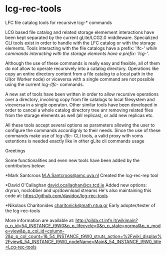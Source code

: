 lcg-rec-tools
=============

LFC file catalog tools for recursive lcg-* commands

LCG based file catalog and related storage elemement interactions have been kept separated 
by the current gLite/LCG2.0 middleware. 
Specialized CLI tools exist in order to handle with the LFC catalog or with the storage elements. 
Tools interacting with the file catalogs have a prefix: 'lfc-*' while commands interacting with the
storage elements have a prefix: 'lcg-*'. 

Although the use of these commands is really easy and flexible, all of them do not allow to operate 
recursively into a catalog directory. Operations like copy an entire directory content from a file catalog
to a local path in the UI(or Worker node) or viceversa with a single command are not possible using the 
current lcg-*/lfc-* commands. 

A new set of tools have been written in order to allow recursive operations over a directory, involving 
copy from file catalogs to local filesystem and viceversa in a single operaton. 
Other similar tools have been developed in order to cancel a whole catalog directory tree anr removing related 
files from the storage elements as well (all replicas), or add new replicas etc.

All these tools accept several options as parameters allowing the user to configure the commands accordignly 
to their needs. Since the use of these commands make use of lcg-*/lfc-* CLI tools, a valid proxy
with voms extentions is needed exactly like in other gLite cli commands usage

Greetings

Some functionalities and even new tools have been added by the contributors below:

 *Mark Santcroos <M.A.Santcroos@amc.uva.nl>
  Created the lcg-rec-rep tool 

 *David O'Callaghan <david.ocallaghan@cs.tcd.ie>
  Added new options: dryrun, noclobber and up/download streams
  He's also maintaining this code at: https://github.com/davidoc/lcg-rec-tools
 
 *Nikolaos Charitonides <charitonick@math.ntua.gr>
  Early adopter/tester of the lcg-rec-tools 

More information are available at: http://gilda.ct.infn.it/wikimain?p_p_id=54_INSTANCE_t9W0&p_p_lifecycle=0&p_p_state=normal&p_p_mode=view&p_p_col_id=column-2&p_p_col_count=1&_54_INSTANCE_t9W0_struts_action=%2Fwiki_display%2Fview&_54_INSTANCE_t9W0_nodeName=Main&_54_INSTANCE_t9W0_title=Lcg-rec-tools



